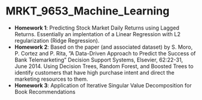 # MRKT_9653_Machine_Learning

- **Homework 1**: Predicting Stock Market Daily Returns using Lagged Returns. Essentially an implentation of a Linear Regression with L2 regularization (Ridge Regression).
- **Homework 2**: Based on the paper (and associated dataset) by S. Moro, P.
Cortez and P. Rita, ”A Data-Driven Approach to Predict the Success of Bank
Telemarketing” Decision Support Systems, Elsevier, 62:22-31, June 2014. Using Decision Trees, Random Forest, and Boosted Trees to identify customers that have high purchase intent and direct the marketing resources to them.
- **Homework 3**: Application of Iterative Singular Value Decomposition for Book Recommendations 
